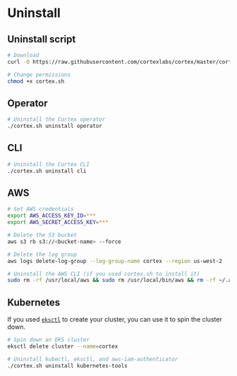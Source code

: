# Uninstall

## Uninstall script

<!-- CORTEX_VERSION_MINOR -->

```bash
# Download
curl -O https://raw.githubusercontent.com/cortexlabs/cortex/master/cortex.sh

# Change permissions
chmod +x cortex.sh
```

## Operator

```bash
# Uninstall the Cortex operator
./cortex.sh uninstall operator
```

## CLI

```bash
# Uninstall the Cortex CLI
./cortex.sh uninstall cli
```

## AWS

```bash
# Set AWS credentials
export AWS_ACCESS_KEY_ID=***
export AWS_SECRET_ACCESS_KEY=***

# Delete the S3 bucket
aws s3 rb s3://<bucket-name> --force

# Delete the log group
aws logs delete-log-group --log-group-name cortex --region us-west-2

# Uninstall the AWS CLI (if you used cortex.sh to install it)
sudo rm -rf /usr/local/aws && sudo rm /usr/local/bin/aws && rm -rf ~/.aws
```

## Kubernetes

If you used [`eksctl`](https://eksctl.io) to create your cluster, you can use it to spin the cluster down.

```bash
# Spin down an EKS cluster
eksctl delete cluster --name=cortex

# Uninstall kubectl, eksctl, and aws-iam-authenticator
./cortex.sh uninstall kubernetes-tools
```
